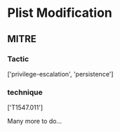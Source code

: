 # Plist Modification

## MITRE

### Tactic
['privilege-escalation', 'persistence']

### technique
['T1547.011']

Many more to do...
